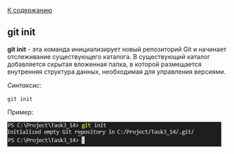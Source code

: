 [К содержанию](./README.md)
## git init
**git init** - эта команда инициализирует новый репозиторий Git и начинает отслеживание существующего каталога. В существующий каталог добавляется скрытая вложенная папка, в которой размещается внутренняя структура данных, необходимая для управления версиями.

_Синтаксис:_
```
git init
```

Пример:

![git init.png](./assets/git%20init.png)

